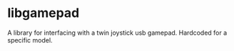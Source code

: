 libgamepad
==========

A library for interfacing with a twin joystick usb gamepad. Hardcoded for a specific model.